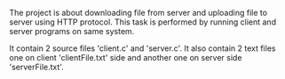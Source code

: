 The project is about downloading file from server and uploading file to server using HTTP protocol. This task is performed by running client and server programs on same system.

It contain 2 source files 'client.c' and 'server.c'. It also contain 2 text files one on client 'clientFile.txt' side and another one on server side 'serverFile.txt'.